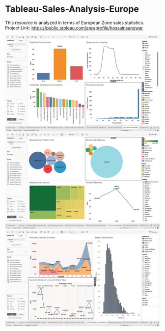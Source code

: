 # Tableau-Sales-Analysis-Europe
This resource is analyzed in terms of European Zone sales statistics.</br>
Project Link: https://public.tableau.com/app/profile/hossainsanowar

![](readme_resources/Customer_Dashboard.png)
![](readme_resources/Revenue_Dashboard.png)
![](readme_resources/SalesDistributionDashboard.png)
